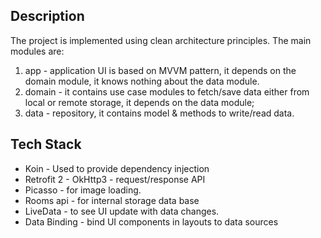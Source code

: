 
## Description

The project is implemented using clean architecture principles.
The main modules are:
1) app - application UI is based on MVVM pattern, it depends on the domain module, it knows nothing about the data module.
2) domain - it contains use case modules to fetch/save data either from local or remote storage, it depends on the data module;
3) data - repository, it contains model & methods to write/read data.


## Tech Stack
- Koin - Used to provide dependency injection
- Retrofit 2 - OkHttp3 - request/response API
- Picasso - for image loading.
- Rooms api - for internal storage data base
- LiveData -  to see UI update with data changes.
- Data Binding - bind UI components in layouts to data sources